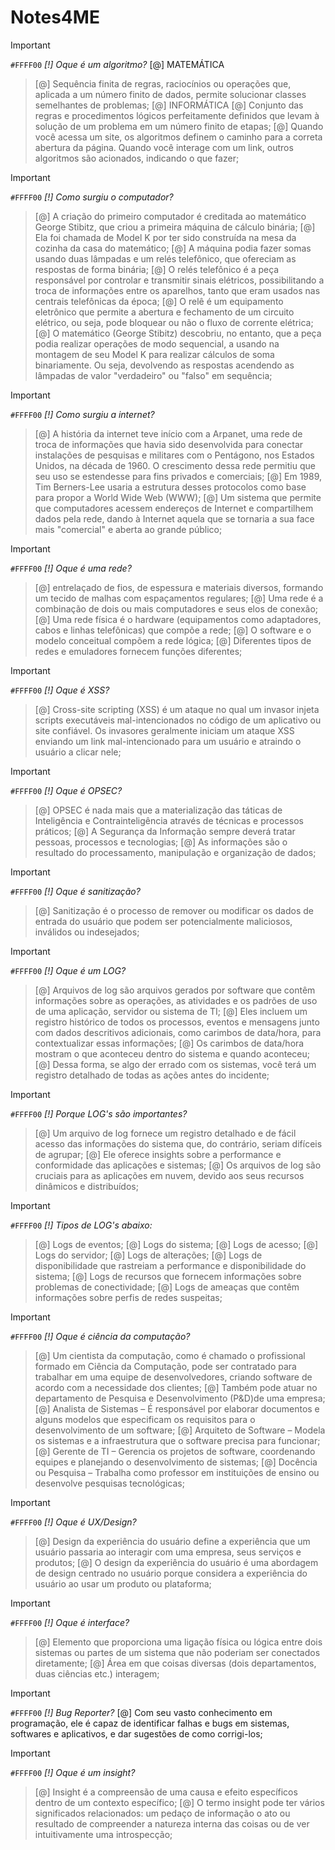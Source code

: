 # Notes4ME

> [!IMPORTANT]
`#FFFF00` *[!] Oque é um algoritmo?*
[@] MATEMÁTICA
> [@] Sequência finita de regras, raciocínios ou operações que, aplicada a um número finito de dados, permite solucionar classes semelhantes de problemas;
[@] INFORMÁTICA
[@] Conjunto das regras e procedimentos lógicos perfeitamente definidos que levam à solução de um problema em um número finito de etapas;
[@] Quando você acessa um site, os algoritmos definem o caminho para a correta abertura da página. Quando você interage com um link, outros algoritmos são acionados, indicando o que fazer;

> [!IMPORTANT]
`#FFFF00` *[!] Como surgiu o computador?*
> [@] A criação do primeiro computador é creditada ao matemático George Stibitz, que criou a primeira máquina de cálculo binária;
[@] Ela foi chamada de Model K por ter sido construída na mesa da cozinha da casa do matemático;
[@] A máquina podia fazer somas usando duas lâmpadas e um relés telefônico, que ofereciam as respostas de forma binária;
[@] O relés telefônico é a peça responsável por controlar e transmitir sinais elétricos, possibilitando a troca de informações entre os aparelhos, tanto que eram usados nas centrais telefônicas da época;
[@] O relê é um equipamento eletrônico que permite a abertura e fechamento de um circuito elétrico, ou seja, pode bloquear ou não o fluxo de corrente elétrica;
[@] O matemático (George Stibitz) descobriu, no entanto, que a peça podia realizar operações de modo sequencial, a usando na montagem de seu Model K para realizar cálculos de soma binariamente. Ou seja, devolvendo as respostas acendendo as lâmpadas de valor "verdadeiro" ou "falso" em sequência;

> [!IMPORTANT]
`#FFFF00` *[!] Como surgiu a internet?*
> [@] A história da internet teve início com a Arpanet, uma rede de troca de informações que havia sido desenvolvida para conectar instalações de pesquisas e militares com o Pentágono, nos Estados Unidos, na década de 1960. O crescimento dessa rede permitiu que seu uso se estendesse para fins privados e comerciais;
[@] Em 1989, Tim Berners-Lee usaria a estrutura desses protocolos como base para propor a World Wide Web (WWW);
[@] Um sistema que permite que computadores acessem endereços de Internet e compartilhem dados pela rede, dando à Internet aquela que se tornaria a sua face mais "comercial" e aberta ao grande público;

> [!IMPORTANT]
`#FFFF00` *[!] Oque é uma rede?*
> [@] entrelaçado de fios, de espessura e materiais diversos, formando um tecido de malhas com espaçamentos regulares;
[@] Uma rede é a combinação de dois ou mais computadores e seus elos de conexão;
[@] Uma rede física é o hardware (equipamentos como adaptadores, cabos e linhas telefônicas) que compõe a rede;
[@] O software e o modelo conceitual compõem a rede lógica;
[@] Diferentes tipos de redes e emuladores fornecem funções diferentes;

> [!IMPORTANT]
`#FFFF00` *[!] Oque é XSS?*
> [@] Cross-site scripting (XSS) é um ataque no qual um invasor injeta scripts executáveis mal-intencionados no código de um aplicativo ou site confiável. Os invasores geralmente iniciam um ataque XSS enviando um link mal-intencionado para um usuário e atraindo o usuário a clicar nele;

> [!IMPORTANT]
`#FFFF00` *[!] Oque é OPSEC?*
> [@] OPSEC é nada mais que a materialização das táticas de Inteligência e Contrainteligência através de técnicas e processos práticos;
[@] A Segurança da Informação sempre deverá tratar pessoas, processos e tecnologias;
[@] As informações são o resultado do processamento, manipulação e organização de dados;

> [!IMPORTANT]
`#FFFF00` *[!] Oque é sanitização?*
> [@] Sanitização é o processo de remover ou modificar os dados de entrada do usuário que podem ser potencialmente maliciosos, inválidos ou indesejados;

> [!IMPORTANT]
`#FFFF00` *[!] Oque é um LOG?*
> [@] Arquivos de log são arquivos gerados por software que contêm informações sobre as operações, as atividades e os padrões de uso de uma aplicação, servidor ou sistema de TI;
[@] Eles incluem um registro histórico de todos os processos, eventos e mensagens junto com dados descritivos adicionais, como carimbos de data/hora, para contextualizar essas informações;
[@] Os carimbos de data/hora mostram o que aconteceu dentro do sistema e quando aconteceu;
[@] Dessa forma, se algo der errado com os sistemas, você terá um registro detalhado de todas as ações antes do incidente;

> [!IMPORTANT]
`#FFFF00` *[!] Porque LOG's são importantes?*
> [@] Um arquivo de log fornece um registro detalhado e de fácil acesso das informações do sistema que, do contrário, seriam difíceis de agrupar;
[@] Ele oferece insights sobre a performance e conformidade das aplicações e sistemas;
[@] Os arquivos de log são cruciais para as aplicações em nuvem, devido aos seus recursos dinâmicos e distribuídos;

> [!IMPORTANT]
`#FFFF00` *[!] Tipos de LOG's abaixo:*
> [@] Logs de eventos;
[@] Logs do sistema;
[@] Logs de acesso;
[@] Logs do servidor;
[@] Logs de alterações;
[@] Logs de disponibilidade que rastreiam a performance e disponibilidade do sistema;
[@] Logs de recursos que fornecem informações sobre problemas de conectividade;
[@] Logs de ameaças que contêm informações sobre perfis de redes suspeitas;

> [!IMPORTANT]
`#FFFF00` *[!] Oque é ciência da computação?*
> [@] Um cientista da computação, como é chamado o profissional formado em Ciência da Computação, pode ser contratado para trabalhar em uma equipe de desenvolvedores, criando software de acordo com  a necessidade dos clientes;
[@] Também pode atuar no departamento de Pesquisa e Desenvolvimento (P&D)de uma empresa;
[@] Analista de Sistemas – É responsável por elaborar documentos e alguns modelos que especificam os requisitos para o desenvolvimento de um software;
[@] Arquiteto de Software – Modela os sistemas e a infraestrutura que o software precisa para funcionar;
[@] Gerente de TI – Gerencia os projetos de software, coordenando equipes e planejando o desenvolvimento de sistemas;
[@] Docência ou Pesquisa – Trabalha como professor em instituições de ensino ou desenvolve pesquisas tecnológicas;

> [!IMPORTANT]
`#FFFF00` *[!] Oque é UX/Design?*
> [@] Design da experiência do usuário define a experiência que um usuário passaria ao interagir com uma empresa, seus serviços e produtos;
[@] O design da experiência do usuário é uma abordagem de design centrado no usuário porque considera a experiência do usuário ao usar um produto ou plataforma;

> [!IMPORTANT]
`#FFFF00` *[!] Oque é interface?*
> [@] Elemento que proporciona uma ligação física ou lógica entre dois sistemas ou partes de um sistema que não poderiam ser conectados diretamente;
[@] Área em que coisas diversas (dois departamentos, duas ciências etc.) interagem;

> [!IMPORTANT]
`#FFFF00` *[!] Bug Reporter?*
[@] Com seu vasto conhecimento em programação, ele é capaz de identificar falhas e bugs em sistemas, softwares e aplicativos, e dar sugestões de como corrigi-los;

> [!IMPORTANT]
`#FFFF00` *[!] Oque é um insight?*
> [@] Insight é a compreensão de uma causa e efeito específicos dentro de um contexto específico;
[@] O termo insight pode ter vários significados relacionados: um pedaço de informação o ato ou resultado de compreender a natureza interna das coisas ou de ver intuitivamente uma introspecção;
